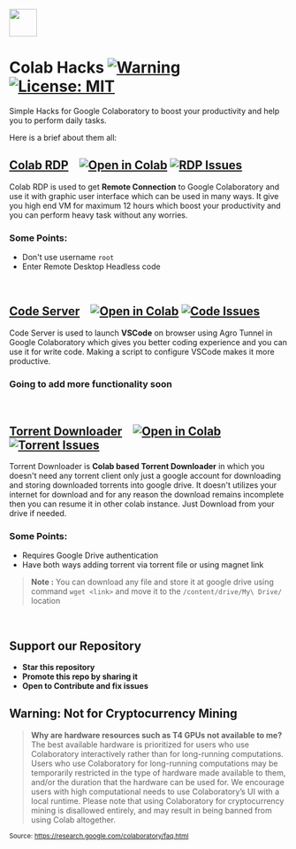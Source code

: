 <img src="![image](https://user-images.githubusercontent.com/54707301/113508204-4ca7bd00-956c-11eb-85d8-7cc22863e7f5.png)
https://www.google.com/url?sa=i&url=https%3A%2F%2Ficonape.com%2Fyahoo-icon-logo-icon-svg-png.html&psig=AOvVaw3gNC0ql1YVHUmCPwirRlOl&ust=1617624217061000&source=images&cd=vfe&ved=0CAIQjRxqFwoTCMD84v3F5O8CFQAAAAAdAAAAABAE" height="50" width="50"/>

# Colab Hacks [![Warning][Warning]](#Warning-Not-for-Cryptocurrency-Mining) [![License: MIT][License-Badge]](LICENSE.md)
Simple Hacks for Google Colaboratory to boost your productivity and help you to perform daily tasks.

Here is a brief about them all:


## [Colab RDP](Colab%20RDP/Colab%20RDP.ipynb) &nbsp;&nbsp; [![Open in Colab][Colab Badge]][RDP Notebook] [![RDP Issues][RDP Issues]](https://github.com/PradyumnaKrishna/Colab-Hacks/issues/labels/Colab%20RDP)

Colab RDP is used to get **Remote Connection** to Google Colaboratory and use it with graphic user interface which can be used in many ways. It give you high end VM for maximum 12 hours which boost your productivity and you can perform heavy task without any worries.

### **Some Points:**
 - Don't use username `root`
 - Enter Remote Desktop Headless code

<br />

## [Code Server](Code%20Server/Code%20Server.ipynb) &nbsp;&nbsp; [![Open in Colab][Colab Badge]][Code Notebook] [![Code Issues][Code Issues]](https://github.com/PradyumnaKrishna/Colab-Hacks/issues/labels/Code%Server)
Code Server is used to launch **VSCode** on browser using Agro Tunnel in Google Colaboratory which gives you better coding experience and you can use it for write code. Making a script to configure VSCode makes it more productive.

### **Going to add more functionality soon**

<br />

## [Torrent Downloader](Torrent%20Downloader/Torrent%20Downloader.ipynb) &nbsp;&nbsp; [![Open in Colab][Colab Badge]][Torrent Notebook] [![Torrent Issues][Torrent Issues]](https://github.com/PradyumnaKrishna/Colab-Hacks/issues/labels/Torrent%20Downloader)
Torrent Downloader is **Colab based Torrent Downloader** in which you doesn't need any torrent client only just a google account for downloading and storing downloaded torrents into google drive. It doesn't utilizes your internet for download and for any reason the download remains incomplete then you can resume it in other colab instance. Just Download from your drive if needed.

### **Some Points:**
 - Requires Google Drive authentication
 - Have both ways adding torrent via torrent file or using magnet link
 > **Note :** You can download any file and store it at google drive using command `wget <link>` and move it to the `/content/drive/My\ Drive/` location 

<br />

## Support our Repository
 - **Star this repository**
 - **Promote this repo by sharing it**
 - **Open to Contribute and fix issues**

## Warning: Not for Cryptocurrency Mining
> **Why are hardware resources such as T4 GPUs not available to me?**
The best available hardware is prioritized for users who use Colaboratory interactively rather than for long-running computations. Users who use Colaboratory for long-running computations may be temporarily restricted in the type of hardware made available to them, and/or the duration that the hardware can be used for. We encourage users with high computational needs to use Colaboratory’s UI with a local runtime.
Please note that using Colaboratory for cryptocurrency mining is disallowed entirely, and may result in being banned from using Colab altogether.

<sub>Source: https://research.google.com/colaboratory/faq.html</sub>

[Colab Badge]:          https://colab.research.google.com/assets/colab-badge.svg
[License-Badge]:        https://img.shields.io/badge/License-MIT-blue.svg
[RDP Issues]:           https://img.shields.io/github/issues/yuvaraj8055/Colab/Colab%20RDP?label=Issues
[RDP Notebook]:         https://colab.research.google.com/github/yuvaraj8055/Colabs/blob/main/Colab%20RDP.ipynb
[Code Issues]:           https://img.shields.io/github/issues/yuvaraj8055/Colab/Code%20Server?label=Issues
[Code Notebook]:         https://colab.research.google.com/github/yuvaraj8055/Colabs/blob/main/Code%20Server.ipynb
[Torrent Issues]:       https://img.shields.io/github/issues/yuvaraj8055/Colab/Torrent%20Downloader?label=Issues
[Torrent Notebook]:     https://colab.research.google.com/github/yuvaraj8055/Colabs/blob/main/Torrent%20Downloader.ipynb
[Warning]:              https://img.shields.io/badge/Warning-red
